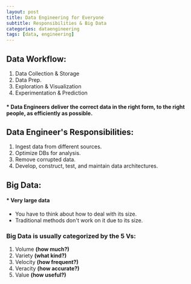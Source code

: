 ```yaml
---
layout: post
title: Data Engineering for Everyone
subtitle: Responsibilities & Big Data
categories: dataengineering
tags: [data, engineering]
---
```


## Data Workflow:
1. Data Collection & Storage
2. Data Prep.
3. Exploration & Visualization
4. Experimentation & Prediction

#### * Data Engineers deliver the correct data in the right form, to the right people, as efficiently as possible.

## Data Engineer's Responsibilities:
1. Ingest data from different sources.
2. Optimize DBs for analysis.
3. Remove corrupted data.
4. Develop, construct, test, and maintain data architectures.

## Big Data:
#### * **Very large data**
- You have to think about how to deal with its size.
- Traditional methods don't work on it due to its size.

### Big Data is usually categorized by the **5 Vs**:
1. Volume **(how much?)**
2. Variety **(what kind?)**
3. Velocity **(how frequent?)**
4. Veracity **(how accurate?)**
5. Value **(how useful?)**
